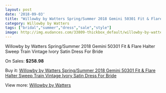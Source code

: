 ```yaml
---
layout: post
date: '2018-09-03'
title: "Willowby by Watters Spring/Summer 2018 Gemini 50301 Fit & Flare Halter Sweep Train Vintage Ivory Satin Dress For Bride"
category: Willowby by Watters
tags: ["bridal","summer","dress","sale","style"]
image: http://img.eudances.com/33809-thickbox_default/willowby-by-watters-spring-summer-2018-gemini-50301-fit-flare-halter-sweep-train-vintage-ivory-satin-dress-for-bride.jpg
---
```

Willowby by Watters Spring/Summer 2018 Gemini 50301 Fit & Flare Halter Sweep Train Vintage Ivory Satin Dress For Bride

On Sales: **$258.98**
<a href="https://www.eudances.com/en/willowby-by-watters/10297-willowby-by-watters-spring-summer-2018-gemini-50301-fit-flare-halter-sweep-train-vintage-ivory-satin-dress-for-bride.html"><amp-img layout="responsive" width="600" height="600" src="//img.eudances.com/33809-thickbox_default/willowby-by-watters-spring-summer-2018-gemini-50301-fit-flare-halter-sweep-train-vintage-ivory-satin-dress-for-bride.jpg" alt="Willowby by Watters Spring/Summer 2018 Gemini 50301 Fit & Flare Halter Sweep Train Vintage Ivory Satin Dress For Bride 0" /></a>
<a href="https://www.eudances.com/en/willowby-by-watters/10297-willowby-by-watters-spring-summer-2018-gemini-50301-fit-flare-halter-sweep-train-vintage-ivory-satin-dress-for-bride.html"><amp-img layout="responsive" width="600" height="600" src="//img.eudances.com/33812-thickbox_default/willowby-by-watters-spring-summer-2018-gemini-50301-fit-flare-halter-sweep-train-vintage-ivory-satin-dress-for-bride.jpg" alt="Willowby by Watters Spring/Summer 2018 Gemini 50301 Fit & Flare Halter Sweep Train Vintage Ivory Satin Dress For Bride 1" /></a>
<a href="https://www.eudances.com/en/willowby-by-watters/10297-willowby-by-watters-spring-summer-2018-gemini-50301-fit-flare-halter-sweep-train-vintage-ivory-satin-dress-for-bride.html"><amp-img layout="responsive" width="600" height="600" src="//img.eudances.com/33811-thickbox_default/willowby-by-watters-spring-summer-2018-gemini-50301-fit-flare-halter-sweep-train-vintage-ivory-satin-dress-for-bride.jpg" alt="Willowby by Watters Spring/Summer 2018 Gemini 50301 Fit & Flare Halter Sweep Train Vintage Ivory Satin Dress For Bride 2" /></a>
<a href="https://www.eudances.com/en/willowby-by-watters/10297-willowby-by-watters-spring-summer-2018-gemini-50301-fit-flare-halter-sweep-train-vintage-ivory-satin-dress-for-bride.html"><amp-img layout="responsive" width="600" height="600" src="//img.eudances.com/33810-thickbox_default/willowby-by-watters-spring-summer-2018-gemini-50301-fit-flare-halter-sweep-train-vintage-ivory-satin-dress-for-bride.jpg" alt="Willowby by Watters Spring/Summer 2018 Gemini 50301 Fit & Flare Halter Sweep Train Vintage Ivory Satin Dress For Bride 3" /></a>

Buy it: [Willowby by Watters Spring/Summer 2018 Gemini 50301 Fit & Flare Halter Sweep Train Vintage Ivory Satin Dress For Bride](https://www.eudances.com/en/willowby-by-watters/10297-willowby-by-watters-spring-summer-2018-gemini-50301-fit-flare-halter-sweep-train-vintage-ivory-satin-dress-for-bride.html "Willowby by Watters Spring/Summer 2018 Gemini 50301 Fit & Flare Halter Sweep Train Vintage Ivory Satin Dress For Bride")

View more: [Willowby by Watters](https://www.eudances.com/en/48-willowby-by-watters "Willowby by Watters")